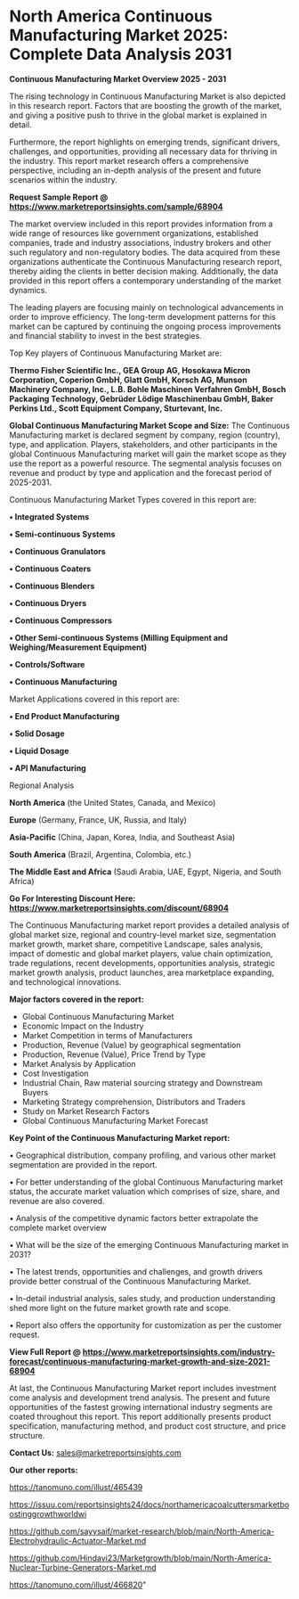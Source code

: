 # North America Continuous Manufacturing Market 2025: Complete Data Analysis 2031

<Strong> Continuous Manufacturing Market Overview 2025 - 2031</strong>

The rising technology in Continuous Manufacturing Market is also depicted in this research report. Factors that are boosting the growth of the market, and giving a positive push to thrive in the global market is explained in detail.

Furthermore, the report highlights on emerging trends, significant drivers, challenges, and opportunities, providing all necessary data for thriving in the industry. This report market research offers a comprehensive perspective, including an in-depth analysis of the present and future scenarios within the industry.

<strong>Request Sample Report @ <a href=https://www.marketreportsinsights.com/sample/68904>https://www.marketreportsinsights.com/sample/68904</a></strong>

The market overview included in this report provides information from a wide range of resources like government organizations, established companies, trade and industry associations, industry brokers and other such regulatory and non-regulatory bodies. The data acquired from these organizations authenticate the Continuous Manufacturing research report, thereby aiding the clients in better decision making. Additionally, the data provided in this report offers a contemporary understanding of the market dynamics.

The leading players are focusing mainly on technological advancements in order to improve efficiency. The long-term development patterns for this market can be captured by continuing the ongoing process improvements and financial stability to invest in the best strategies.

Top Key players of Continuous Manufacturing Market are:

<strong>Thermo Fisher Scientific Inc., GEA Group AG, Hosokawa Micron Corporation, Coperion GmbH, Glatt GmbH, Korsch AG, Munson Machinery Company, Inc., L.B. Bohle Maschinen Verfahren GmbH, Bosch Packaging Technology, Gebrüder Lödige Maschinenbau GmbH, Baker Perkins Ltd., Scott Equipment Company, Sturtevant, Inc.</strong>

<strong><b>Global Continuous Manufacturing Market Scope and Size:</b></strong>
The Continuous Manufacturing market is declared segment by company, region (country), type, and application. Players, stakeholders, and other participants in the global Continuous Manufacturing market will gain the market scope as they use the report as a powerful resource. The segmental analysis focuses on revenue and product by type and application and the forecast period of 2025-2031.

Continuous Manufacturing Market Types covered in this report are:

<strong>• Integrated Systems

• Semi-continuous Systems

• Continuous Granulators

• Continuous Coaters

• Continuous Blenders

• Continuous Dryers

• Continuous Compressors

• Other Semi-continuous Systems (Milling Equipment and Weighing/Measurement Equipment)

• Controls/Software

• Continuous Manufacturing</strong>

Market Applications covered in this report are:

<strong>• End Product Manufacturing

• Solid Dosage

• Liquid Dosage

• API Manufacturing</strong> 

Regional Analysis

<strong>North America</strong> (the United States, Canada, and Mexico)

<strong>Europe</strong> (Germany, France, UK, Russia, and Italy)

<strong>Asia-Pacific</strong> (China, Japan, Korea, India, and Southeast Asia)

<strong>South America</strong> (Brazil, Argentina, Colombia, etc.)

<strong>The Middle East and Africa</strong> (Saudi Arabia, UAE, Egypt, Nigeria, and South Africa)

<strong>Go For Interesting Discount Here: <a href=https://www.marketreportsinsights.com/discount/68904>https://www.marketreportsinsights.com/discount/68904</a></strong>

The Continuous Manufacturing market report provides a detailed analysis of global market size, regional and country-level market size, segmentation market growth, market share, competitive Landscape, sales analysis, impact of domestic and global market players, value chain optimization, trade regulations, recent developments, opportunities analysis, strategic market growth analysis, product launches, area marketplace expanding, and technological innovations.

<strong><b>Major factors covered in the report:</b></strong>
<ul>
  <li>Global Continuous Manufacturing Market </li>
  <li>Economic Impact on the Industry</li>
  <li>Market Competition in terms of Manufacturers</li>
  <li>Production, Revenue (Value) by geographical segmentation</li>
  <li>Production, Revenue (Value), Price Trend by Type</li>
  <li>Market Analysis by Application</li>
  <li>Cost Investigation</li>
  <li>Industrial Chain, Raw material sourcing strategy and Downstream Buyers</li>
  <li>Marketing Strategy comprehension, Distributors and Traders</li>
  <li>Study on Market Research Factors</li>
  <li>Global Continuous Manufacturing Market Forecast</li>
</ul>

<strong><b>Key Point of the Continuous Manufacturing Market report:</b></strong>

• Geographical distribution, company profiling, and various other market segmentation are provided in the report.

• For better understanding of the global Continuous Manufacturing market status, the accurate market valuation which comprises of size, share, and revenue are also covered.

• Analysis of the competitive dynamic factors better extrapolate the complete market overview

• What will be the size of the emerging Continuous Manufacturing market in 2031?

• The latest trends, opportunities and challenges, and growth drivers provide better construal of the Continuous Manufacturing Market.

• In-detail industrial analysis, sales study, and production understanding shed more light on the future market growth rate and scope.

• Report also offers the opportunity for customization as per the customer request.

<strong><b>View Full Report @ <a href=https://www.marketreportsinsights.com/industry-forecast/continuous-manufacturing-market-growth-and-size-2021-68904>https://www.marketreportsinsights.com/industry-forecast/continuous-manufacturing-market-growth-and-size-2021-68904</a></b></strong>


At last, the Continuous Manufacturing Market report includes investment come analysis and development trend analysis. The present and future opportunities of the fastest growing international industry segments are coated throughout this report. This report additionally presents product specification, manufacturing method, and product cost structure, and price structure.

<strong>Contact Us:</strong>
sales@marketreportsinsights.com

<strong>Our other reports:</strong>

<a href=https://tanomuno.com/illust/465439>https://tanomuno.com/illust/465439</a>

<a href=https://issuu.com/reportsinsights24/docs/northamericacoalcuttersmarketboostinggrowthworldwi>https://issuu.com/reportsinsights24/docs/northamericacoalcuttersmarketboostinggrowthworldwi</a>

<a href=https://github.com/sayysaif/market-research/blob/main/North-America-Electrohydraulic-Actuator-Market.md>https://github.com/sayysaif/market-research/blob/main/North-America-Electrohydraulic-Actuator-Market.md</a>

<a href=https://github.com/Hindavi23/Marketgrowth/blob/main/North-America-Nuclear-Turbine-Generators-Market.md>https://github.com/Hindavi23/Marketgrowth/blob/main/North-America-Nuclear-Turbine-Generators-Market.md</a>

<a href=https://tanomuno.com/illust/466820>https://tanomuno.com/illust/466820</a>"
